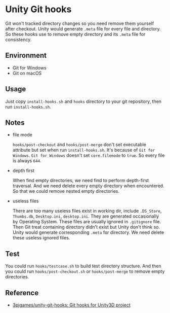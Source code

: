 # Unity Git hooks
Git won't tracked directory changes so you need remove them yourself after checkout.
Unity would generate `.meta` file for every file and directory.
So these hooks use to remove empty directory and its `.meta` file for consistency.

## Environment

- Git for Windows
- Git on macOS

## Usage
Just copy `install-hooks.sh` and `hooks` directory to your git repository, then run `install-hooks.sh`.

## Notes
* file mode

  `hooks/post-checkout` and `hooks/post-merge` don't set executable attribute but set when run `install-hooks.sh`.
  It's because of `Git for Windows`. `Git for Windows` doesn't set `core.filemode` to `true`.
  So every file is always `644`.

* depth first

  When find empty directories, we need find to perform depth-first traversal.
  And we need delete every empty directory when encountered.
  So that we could remove nested empty directories.

* useless files

  There are too many useless files exist in working dir, include `.DS_Store`, `Thumbs.db`, `Desktop.ini`, `desktop.ini`.
  They are generated occasionally by Operating System. These files are usually ignored in `.gitignore` file.
  Then Git treat containing directory didn't exist but Unity don't think so. Unity would generate corresponding `.meta` for directory.
  We need delete these useless ignored files.

## Test
You could run `hooks/testcase.sh` to build test directory structure.
And then you could run `hooks/post-checkout.sh` or `hooks/post-merge` to remove empty directories.

## Reference
* [3pjgames/unity-git-hooks: Git hooks for Unity3D project](https://github.com/3pjgames/unity-git-hooks)
